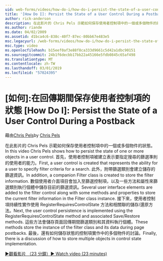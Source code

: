 ```yaml
---
uid: web-forms/videos/how-do-i/how-do-i-persist-the-state-of-a-user-control-during-a-postback
title: '[How Do I]: Persist the State of a User Control During a Postback | Microsoft Docs'
author: rick-anderson
description: 在此影片的 Chris Pels 示範如何保存使用者控制項中的一個或多個物件的狀態。 首先，會建立代表 abilit 使用者控制項...
ms.author: riande
ms.date: 04/02/2009
ms.assetid: d1bca4c6-838c-40f7-87ec-80bb67e483e5
msc.legacyurl: /web-forms/videos/how-do-i/how-do-i-persist-the-state-of-a-user-control-during-a-postback
msc.type: video
ms.openlocfilehash: b15eef0af3e88f8ca333d9661c5d42a1dbc90151
ms.sourcegitcommit: 24b1f6decbb17bb22a45166e5fdb0845c65af498
ms.translationtype: MT
ms.contentlocale: zh-TW
ms.lasthandoff: 03/01/2019
ms.locfileid: "57024395"
---
```

<a name="how-do-i-persist-the-state-of-a-user-control-during-a-postback"></a>[如何]:在回傳期間保存使用者控制項的狀態
[How Do I]: Persist the State of a User Control During a Postback
====================
<span data-ttu-id="7fe99-104">藉由[Chris Pels](https://twitter.com/chrispels)</span><span class="sxs-lookup"><span data-stu-id="7fe99-104">by [Chris Pels](https://twitter.com/chrispels)</span></span>

<span data-ttu-id="7fe99-105">在此影片的 Chris Pels 示範如何保存使用者控制項中的一個或多個物件的狀態。</span><span class="sxs-lookup"><span data-stu-id="7fe99-105">In this video Chris Pels shows how to persist the state of one or more objects in a user control.</span></span> <span data-ttu-id="7fe99-106">首先，使用者控制項被建立表示要指定搜尋的篩選準則的使用者的能力。</span><span class="sxs-lookup"><span data-stu-id="7fe99-106">First, a user control is created that represents the ability for a user to specify filter criteria for a search.</span></span> <span data-ttu-id="7fe99-107">此外，附帶篩選類別會建立儲存的篩選資訊。</span><span class="sxs-lookup"><span data-stu-id="7fe99-107">In addition, a companion Filter class is created to store the filter information.</span></span> <span data-ttu-id="7fe99-108">數個使用者介面項目會加入至篩選控制項，以及一些方法和屬性來篩選類別執行個體中儲存目前的篩選資訊。</span><span class="sxs-lookup"><span data-stu-id="7fe99-108">Several user interface elements are added to the filter control along with some methods and properties to store the current filter information in the Filter class instance.</span></span> <span data-ttu-id="7fe99-109">接下來，使用者控制項持續性實作使用 RegisterRequiresControlState 方法和相關聯的儲存/還原方法。</span><span class="sxs-lookup"><span data-stu-id="7fe99-109">Next, the user control persistence is implemented using the RegisterRequiresControlState method and associated Save/Restore methods.</span></span> <span data-ttu-id="7fe99-110">這些方法會儲存頁面回傳期間篩選類別和其資料執行個體。</span><span class="sxs-lookup"><span data-stu-id="7fe99-110">These methods store the instance of the filter class and its data during page postbacks.</span></span> <span data-ttu-id="7fe99-111">最後，還有如何儲存狀態的控制項實作中的多個物件的討論。</span><span class="sxs-lookup"><span data-stu-id="7fe99-111">Finally, there is a discussion of how to store multiple objects in control state implementation.</span></span>

[<span data-ttu-id="7fe99-112">&#9654;觀看影片 （23 分鐘）</span><span class="sxs-lookup"><span data-stu-id="7fe99-112">&#9654; Watch video (23 minutes)</span></span>](https://channel9.msdn.com/Blogs/ASP-NET-Site-Videos/how-do-i-persist-the-state-of-a-user-control-during-a-postback)
